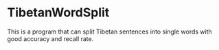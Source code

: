 # TibetanWordSplit
This is a program that can split Tibetan sentences into single words with good accuracy and recall rate.
